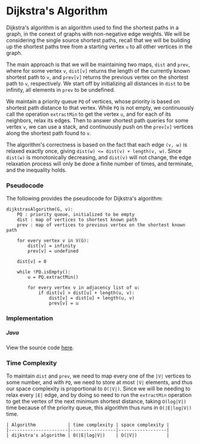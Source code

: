 # Dijkstra's Algorithm

Dijkstra's algorithm is an algorithm used to find the shortest paths in a graph, in the conext of 
graphs with non-negative edge weights. We will be considering the single source shortest paths, 
recall that we will be building up the shortest paths tree from a starting vertex `u` to all other 
vertices in the graph.

The main approach is that we will be maintaining two maps, `dist` and `prev`, where for some vertex 
`v`, `dist[v]` returns the length of the currently known shortest path to `v`, and `prev[v]`
returns the previous vertex on the shortest path to `v`, respectively. We start off by initializing
all distances in `dist` to be infinity, all elements in `prev` to be undefined. 

We maintain a priority queue `PQ` of vertices, whose priority is based on shortest path distance to 
that vertex. While `PQ` is not empty, we continuously call the operation `extractMin` to get the 
vertex `u`, and for each of its neighbors, relax its edges. Then to answer shortest path queries for 
some vertex `v`, we can use a stack, and continuously push on the `prev[v]` vertices along the 
shortest path found to `v`. 

The algorithm's correctness is based on the fact that each edge `(v, w)` is relaxed exactly once, 
giving `dist(w) <= dist(v) + length(v, w)`. Since `dist(w)` is monotonically decreasing, and 
`dist(v)` will not change, the edge relaxation process will only be done a finite number of times,
and terminate, and the inequality holds.

### Pseudocode

The following provides the pseudocode for Dijkstra's algorithm:

```
dijkstrasAlgorithm(G, v):
    PQ : priority queue, initialized to be empty
    dist : map of vertices to shortest known path
    prev : map of vertices to previous vertex on the shortest known path

    for every vertex v in V(G):
        dist[v] = infinity
        prev[v] = undefined

    dist[v] = 0

    while !PQ.isEmpty():
        u = PQ.extractMin()

        for every vertex v in adjacency list of u:
            if dist[v] > dist[u] + length(u, v):
                dist[v] = dist[u] + length(u, v)
                prev[v] = u
```

### Implementation

##### Java

View the source code [here](https://github.com/algorithm-helper/implementations/blob/master/java/com/algorithmhelper/algorithms/graphs/DijkstrasAlgorithm.java).

<script src="https://gist.github.com/eliucs/cc38ee2aad31eb7b4f034c63a7102b2f.js"></script>

### Time Complexity

To maintain `dist` and `prev`, we need to map every one of the `|V|` vertices to some number, and 
with `PQ`, we need to store at most `|V|` elements, and thus our space complexity is proportional 
to `O(|V|)`. Since we will be needing to relax every `|E|` edge, and by doing so need to run the 
`extractMin` operation to get the vertex of the next minimum shortest distance, taking `O(log|V|)`
time because of the priority queue, this algorithm thus runs in `O(|E|log|V|)` time.

```
| Algorithm            | time complexity | space complexity |
|----------------------|-----------------|------------------|
| dijkstra's algorithm | O(|E|log|V|)    | O(|V|)           |
```
